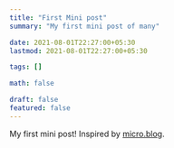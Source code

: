```yaml
---
title: "First Mini post"
summary: "My first mini post of many"

date: 2021-08-01T22:27:00+05:30
lastmod: 2021-08-01T22:27:00+05:30

tags: []

math: false

draft: false
featured: false
---
```


My first mini post! Inspired by [micro.blog](https://micro.blog).